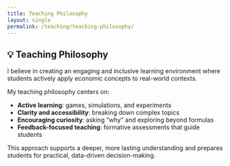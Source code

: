 ```yaml
---
title: Teaching Philosophy
layout: single
permalink: /teaching/teaching-philosophy/
---
```


## 💡 Teaching Philosophy

I believe in creating an engaging and inclusive learning environment where students actively apply economic concepts to real-world contexts.

My teaching philosophy centers on:

- **Active learning**: games, simulations, and experiments
- **Clarity and accessibility**: breaking down complex topics
- **Encouraging curiosity**: asking “why” and exploring beyond formulas
- **Feedback-focused teaching**: formative assessments that guide students

This approach supports a deeper, more lasting understanding and prepares students for practical, data-driven decision-making.
